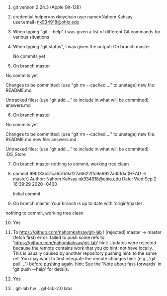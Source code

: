 1. git version 2.24.3 (Apple Git-128)

2. credential.helper=osxkeychain
    user.name=Nahom Kahsay
    user.email=nk934918@ohio.edu

3. When typing "git --help" I was given a list of different Git commands for various situations

4. When typing "git status", I was given the output:
    On branch master

    No commits yet
5. On branch master

No commits yet

Changes to be committed:
  (use "git rm --cached <file>..." to unstage)
	new file:   README.md

Untracked files:
  (use "git add <file>..." to include in what will be committed)
	answers.md

6. On branch master

No commits yet

Changes to be committed:
  (use "git rm --cached <file>..." to unstage)
	new file:   README.md
	new file:   answers.md

Untracked files:
  (use "git add <file>..." to include in what will be committed)
	.DS_Store

7. On branch master
nothing to commit, working tree clean

8. commit 99bf33b51ca651b9af27a6622ffc9e6927ad5fda (HEAD -> master)
Author: Nahom Kahsay <nk934918@ohio.edu>
Date:   Wed Sep 2 16:39:29 2020 -0400

    Initial commit

9. On branch master
Your branch is up to date with 'origin/master'.

nothing to commit, working tree clean

10. Yes

11. To https://github.com/nahomkahsay/git-lab
 ! [rejected]        master -> master (fetch first)
error: failed to push some refs to 'https://github.com/nahomkahsay/git-lab'
hint: Updates were rejected because the remote contains work that you do
hint: not have locally. This is usually caused by another repository pushing
hint: to the same ref. You may want to first integrate the remote changes
hint: (e.g., 'git pull ...') before pushing again.
hint: See the 'Note about fast-forwards' in 'git push --help' for details.

12. Yes

13. .		git-lab		hw
    ..		git-lab-2.0	labs


